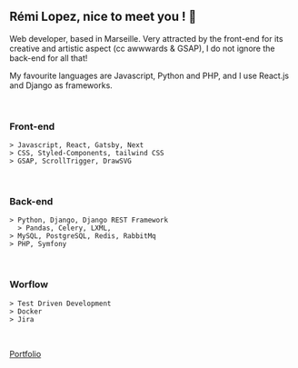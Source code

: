 ## Rémi Lopez, nice to meet you ! 👋

Web developer, based in Marseille. Very attracted by the front-end for its creative and artistic aspect (cc awwwards & GSAP), I do not ignore the back-end for all that!

My favourite languages are Javascript, Python and PHP, and I use React.js and Django as frameworks.

<br/>

### Front-end
```
> Javascript, React, Gatsby, Next
> CSS, Styled-Components, tailwind CSS
> GSAP, ScrollTrigger, DrawSVG
```

<br/>

### Back-end
```
> Python, Django, Django REST Framework
  > Pandas, Celery, LXML,
> MySQL, PostgreSQL, Redis, RabbitMq
> PHP, Symfony
```
<br/>

### Worflow
```
> Test Driven Development
> Docker
> Jira
```
<br/>

[Portfolio](http://remilopez.com "Go to my personnal portfolio : remilopez.com")
